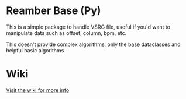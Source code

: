 # Reamber Base (Py)

This is a simple package to handle VSRG file, useful if you'd want to manipulate data
such as offset, column, bpm, etc.

This doesn't provide complex algorithms, only the base dataclasses and helpful basic
algorithms

# Wiki

[Visit the wiki for more info](https://github.com/Eve-ning/reamber_base_py/wiki)
